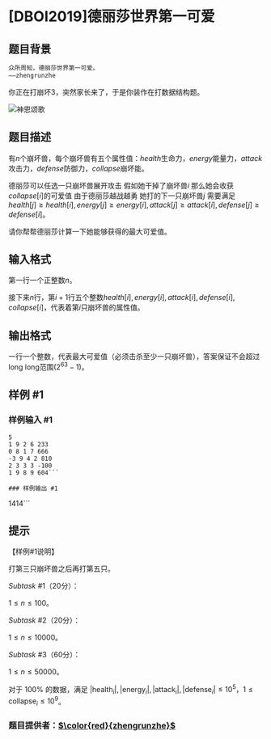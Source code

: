 # [DBOI2019]德丽莎世界第一可爱

## 题目背景

```cpp
众所周知，德丽莎世界第一可爱。
——zhengrunzhe
```

你正在打崩坏$3$，突然家长来了，于是你装作在打数据结构题。

![神恩颂歌](https://cdn.luogu.com.cn/upload/pic/70922.png)

## 题目描述

有$n$个崩坏兽，每个崩坏兽有五个属性值：$health$生命力，$energy$能量力，$attack$攻击力，$defense$防御力，$collapse$崩坏能。

德丽莎可以任选一只崩坏兽展开攻击 假如她干掉了崩坏兽$i$ 那么她会收获$collapse[i]$的可爱值 由于德丽莎越战越勇 她打的下一只崩坏兽$j$ 需要满足$health[j]\geq health[i] , energy[j]\geq energy[i] , attack[j]\geq attack[i] , defense[j]\geq defense[i]$。

请你帮帮德丽莎计算一下她能够获得的最大可爱值。

## 输入格式

第一行一个正整数$n$。

接下来$n$行，第$i+1$行五个整数$health[i],energy[i],attack[i],defense[i],collapse[i]$，代表着第$i$只崩坏兽的属性值。

## 输出格式

一行一个整数，代表最大可爱值（必须击杀至少一只崩坏兽），答案保证不会超过long long范围($2^{63}-1$)。

## 样例 #1

### 样例输入 #1
```
5
1 9 2 6 233
0 8 1 7 666
-3 9 4 2 810
2 3 3 3 -100
1 9 8 9 604```

### 样例输出 #1

```
1414```

## 提示

【样例#$1$说明】

打第三只崩坏兽之后再打第五只。

$Subtask$ #$1$（$20$分）： 

$1\leq n\leq 100$。

$Subtask$ #$2$（$20$分）： 

$1\leq n\leq 10000$。

$Subtask$ #$3$（$60$分）： 

$1\leq n\leq 50000$。

对于 $100\%$ 的数据，满足 $|\mathrm{health}_i|, |\mathrm{energy}_i|, |\mathrm{attack_i}|, |\mathrm{defense}_i| \le 10^5$，$1 \le \mathrm{collapse}_i \le 10^9$。

### 题目提供者：[$\color{red}{zhengrunzhe}$](https://www.luogu.org/space/show?uid=14374)
